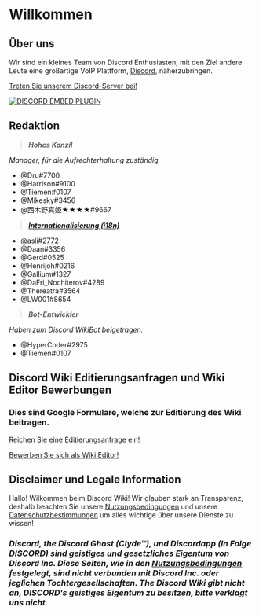 <!-- TITLE: German - Startseite -->
<!-- SUBTITLE: Willkommen beim Discord Wiki! -->

# Willkommen
## Über uns

Wir sind ein kleines Team von Discord Enthusiasten, mit den Ziel andere Leute eine großartige VoIP Plattform, [Discord](https://discordapp.com), näherzubringen.

[Treten Sie unserem Discord-Server bei!](https://discord.gg/WHz5r3N)

<a href="https://discord.gg/WHz5r3N">![DISCORD EMBED PLUGIN](https://discordapp.com/api/guilds/268800390961561601/widget.png?style=banner2)</a>

## Redaktion
> ***Hohes Konzil***

*Manager, für die Aufrechterhaltung zuständig.*
* @Dru#7700
* @Harrison#9100
* @Tiemen#0107
* @Mikesky#3456
* @西木野真姫★★★★#9667

> ***[Internationalisierung (i18n)](http://discordia.me/translations)***

* @asli#2772
* @Daan#3356
* @Gerd#0525
* @Henrijoh#0216
* @Gallium#1327
* @DaFri_Nochiterov#4289
* @Thereatra#3564
* @LW001#8654

> ***Bot-Entwickler***

*Haben zum Discord WikiBot beigetragen.*
* @HyperCoder#2975
* @Tiemen#0107

## Discord Wiki Editierungsanfragen und Wiki Editor Bewerbungen
### Dies sind Google Formulare, welche zur Editierung des Wiki beitragen.

[Reichen Sie eine Editierungsanfrage ein!](https://goo.gl/forms/tXAUTq1uWNd5UJo43)

[Bewerben Sie sich als Wiki Editor!](https://goo.gl/forms/acaEgDcB2wLvAyUs1)
## Disclaimer und Legale Information
Hallo! Wilkommen beim Discord Wiki! Wir glauben stark an Transparenz, deshalb beachten Sie unsere [Nutzungsbedingungen](/terms) und unsere [Datenschutzbestimmungen](/privacy) um alles wichtige über unsere Dienste zu wissen!

### ***Discord, the Discord Ghost (Clyde™), und Discordapp (In Folge DISCORD) sind geistiges und gesetzliches Eigentum von Discord Inc. Diese Seiten, wie in den [Nutzungsbedingungen](/terms) festgelegt, sind nicht verbunden mit Discord Inc. oder jeglichen Tochtergesellschaften. The Discord Wiki gibt nicht an, DISCORD's geistiges Eigentum zu besitzen, bitte verklagt uns nicht.***